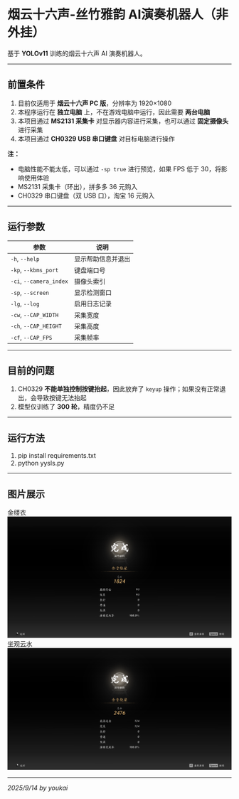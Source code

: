 # 烟云十六声-丝竹雅韵 AI演奏机器人（非外挂）

基于 **YOLOv11** 训练的烟云十六声 AI 演奏机器人。

---

## 前置条件

1. 目前仅适用于 **烟云十六声 PC 版**，分辨率为 1920×1080  
2. 本程序运行在 **独立电脑** 上，不在游戏电脑中运行，因此需要 **两台电脑**  
3. 本项目通过 **MS2131 采集卡** 对显示器内容进行采集，也可以通过 **固定摄像头** 进行采集  
4. 本项目通过 **CH0329 USB 串口键盘** 对目标电脑进行操作  

**注：**  
- 电脑性能不能太低，可以通过 `-sp true` 进行预览，如果 FPS 低于 30，将影响使用体验  
- MS2131 采集卡（环出），拼多多 36 元购入  
- CH0329 串口键盘（双 USB 口），淘宝 16 元购入  

---

## 运行参数

| 参数 | 说明 |
|------|------|
| `-h`, `--help` | 显示帮助信息并退出 |
| `-kp`, `--kbms_port` | 键盘端口号 |
| `-ci`, `--camera_index` | 摄像头索引 |
| `-sp`, `--screen` | 显示检测窗口 |
| `-lg`, `--log` | 启用日志记录 |
| `-cw`, `--CAP_WIDTH` | 采集宽度 |
| `-ch`, `--CAP_HEIGHT` | 采集高度 |
| `-cf`, `--CAP_FPS` | 采集帧率 |

---

## 目前的问题

1. CH0329 **不能单独控制按键抬起**，因此放弃了 `keyup` 操作；如果没有正常退出，会导致按键无法抬起  
2. 模型仅训练了 **300 轮**，精度仍不足  
---

## 运行方法

1. pip install requirements.txt
2. python yysls.py
---

## 图片展示
金缕衣
![金缕衣](img/jly.png)  
坐观云水
![坐观云水](img/zgys.png)  

---

*2025/9/14 by youkai*
